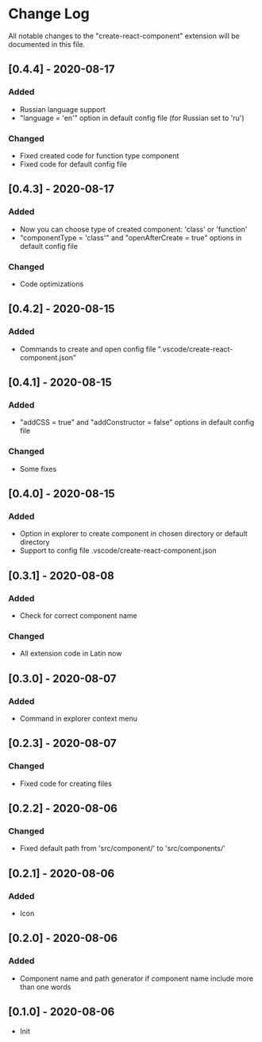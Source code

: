 # Change Log

All notable changes to the "create-react-component" extension will be documented in this file.

## [0.4.4] - 2020-08-17
### Added
- Russian language support
- "language = 'en'" option in default config file (for Russian set to 'ru')

### Changed
- Fixed created code for function type component
- Fixed code for default config file

## [0.4.3] - 2020-08-17
### Added
- Now you can choose type of created component: 'class' or 'function'
- "componentType = 'class'" and "openAfterCreate = true" options in default config file

### Changed
- Code optimizations

## [0.4.2] - 2020-08-15
### Added
- Commands to create and open config file ".vscode/create-react-component.json"

## [0.4.1] - 2020-08-15
### Added
- "addCSS = true" and "addConstructor = false" options in default config file

### Changed
- Some fixes

## [0.4.0] - 2020-08-15
### Added
- Option in explorer to create component in chosen directory or default directory
- Support to config file .vscode/create-react-component.json

## [0.3.1] - 2020-08-08
### Added
- Check for correct component name

### Changed
- All extension code in Latin now

## [0.3.0] - 2020-08-07
### Added
- Command in explorer context menu

## [0.2.3] - 2020-08-07
### Changed
- Fixed code for creating files

## [0.2.2] - 2020-08-06
### Changed
- Fixed default path from 'src/component/' to 'src/components/'

## [0.2.1] - 2020-08-06
### Added
- Icon

## [0.2.0] - 2020-08-06
### Added
- Component name and path generator if component name include more than one words

## [0.1.0] - 2020-08-06
- Init
